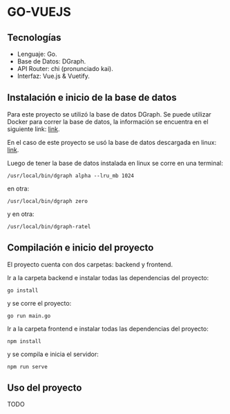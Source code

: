 # GO-VUEJS

## Tecnologías

- Lenguaje: Go.
- Base de Datos: DGraph.
- API Router: chi (pronunciado kai).
- Interfaz: Vue.js & Vuetify.

## Instalación e inicio de la base de datos

Para este proyecto se utilizó la base de datos DGraph.
Se puede utilizar Docker para correr la base de datos, la información se encuentra en el siguiente link: <a href='https://dgraph.io/downloads#code-dgraph-sdk-go'>link</a>.

En el caso de este proyecto se usó la base de datos descargada en linux: <a href='https://dgraph.io/downloads#code-dgraph-sdk-go'>link</a>.

Luego de tener la base de datos instalada en linux se corre en una terminal:
 
```/usr/local/bin/dgraph alpha --lru_mb 1024```
 
en otra:
 
```/usr/local/bin/dgraph zero```
 
y en otra:
 
```/usr/local/bin/dgraph-ratel```
 
 
 
## Compilación e inicio del proyecto
 
El proyecto cuenta con dos carpetas: backend y frontend.
 
Ir a la carpeta backend e instalar todas las dependencias del proyecto:
 
```go install```
 
y se corre el proyecto:
 
```go run main.go```
 
Ir a la carpeta frontend e instalar todas las dependencias del proyecto:
 
```
npm install
```
 
y se compila e inicia el servidor:
```
npm run serve
```

## Uso del proyecto

TODO

